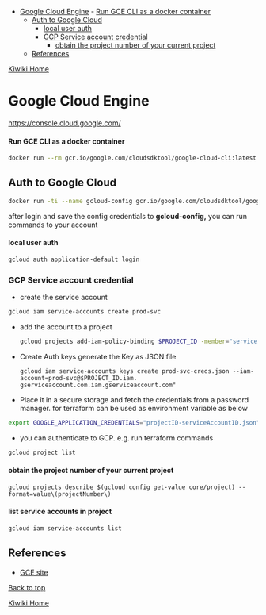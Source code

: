 - [Google Cloud Engine](#google-cloud-engine)
      - [Run GCE CLI as a docker container](#run-gce-cli-as-a-docker-container)
  - [Auth to Google Cloud](#auth-to-google-cloud)
      - [local user auth](#local-user-auth)
    - [GCP Service account credential](#gcp-service-account-credential)
      - [obtain the project number of your current project](#obtain-the-project-number-of-your-current-project)
  - [References](#references)

[Kiwiki Home](/../../)

# Google Cloud Engine

https://console.cloud.google.com/

#### Run GCE CLI as a docker container

```bash
docker run --rm gcr.io/google.com/cloudsdktool/google-cloud-cli:latest gcloud version
```

## Auth to Google Cloud

```bash
docker run -ti --name gcloud-config gcr.io/google.com/cloudsdktool/google-cloud-cli gcloud auth login
```

after login and save the config credentials to  **gcloud-config,** you can run commands to your account

#### local user auth

```bash
gcloud auth application-default login
```

### GCP Service account credential

* create the service account
```bash
gcloud iam service-accounts create prod-svc
```
* add the account to a project
  ```bash
  gcloud projects add-iam-policy-binding $PROJECT_ID -member="serviceAccount:prod-svc@$PROJECT_ID -roles"roles/owner"
  ```
* Create Auth keys generate the Key as JSON file
  ```
  gcloud iam service-accounts keys create prod-svc-creds.json --iam-account=prod-svc@$PROJECT_ID.iam.
  gserviceaccount.com.iam.gserviceaccount.com"
  ```
* Place it in a secure storage and fetch the credentials from a password manager. for terraform can be used as environment variable as below

```bash
export GOOGLE_APPLICATION_CREDENTIALS="projectID-serviceAccountID.json"
```

* you can authenticate to GCP. e.g. run terraform commands

```bash
gcloud project list
```
#### obtain the project number of your current project
```shell
gcloud projects describe $(gcloud config get-value core/project) --format=value\(projectNumber\)
```

#### list service accounts in project
```bash
gcloud iam service-accounts list
```

## References

- [GCE site](https://cloud.google.com/sdk/docs/downloads-docker)

[Back to top](#)

[Kiwiki Home](/../../)
